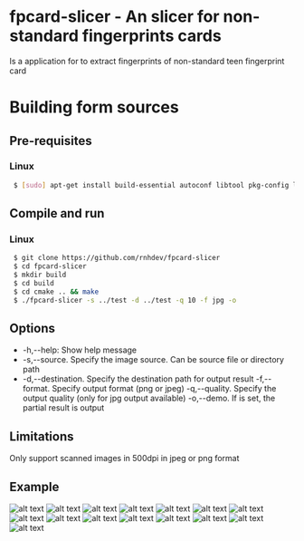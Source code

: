 fpcard-slicer - An slicer for non-standard fingerprints cards
===========================
Is a application for to extract fingerprints of non-standard teen fingerprint card
# Building form sources
## Pre-requisites
### Linux
```sh
 $ [sudo] apt-get install build-essential autoconf libtool pkg-config libjpeg-dev libpng-dev
```
## Compile and run
### Linux
```sh
 $ git clone https://github.com/rnhdev/fpcard-slicer
 $ cd fpcard-slicer
 $ mkdir build 
 $ cd build
 $ cd cmake .. && make
 $ ./fpcard-slicer -s ../test -d ../test -q 10 -f jpg -o
 ```
## Options
* -h,--help:	Show help message
* -s,--source.	Specify the image source. Can be source file or directory path
* -d,--destination. Specify the destination path for output result
	-f,--format. Specify output format (png or jpeg)
	-q,--quality. Specify the output quality (only for jpg output available)
	-o,--demo. If is set, the partial result is output
## Limitations
Only support scanned images in 500dpi in jpeg or png format
## Example
![alt text](test/fcard-01.jpg "fingerprint card")
![alt text](test/fcard-01/01_binarized.jpg "scaling and binarized image")
![alt text](test/fcard-01/02_clip.jpg "clip")
![alt text](test/fcard-01/03_top.jpg "filtered top")
![alt text](test/fcard-01/04_bottom.jpg "filtered bottom")
![alt text](test/fcard-01/fp_0.jpg "fingerprint 1")
![alt text](test/fcard-01/fp_1.jpg "fingerprint 2")
![alt text](test/fcard-01/fp_2.jpg "fingerprint 3")
![alt text](test/fcard-01/fp_3.jpg "fingerprint 4")
![alt text](test/fcard-01/fp_4.jpg "fingerprint 5")
![alt text](test/fcard-01/fp_5.jpg "fingerprint 6")
![alt text](test/fcard-01/fp_6.jpg "fingerprint 7")
![alt text](test/fcard-01/fp_7.jpg "fingerprint 8")
![alt text](test/fcard-01/fp_8.jpg "fingerprint 9")
![alt text](test/fcard-01/fp_9.jpg "fingerprint 10")
